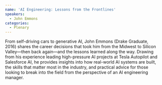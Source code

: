 ```yaml
---
name: 'AI Engineering: Lessons from the Frontlines'
speakers:
  - John Emmons
categories:
  - Plenary
---
```


From self-driving cars to generative AI, John Emmons (Drake Graduate, 2016) shares the career decisions that took him from the Midwest to Silicon Valley—then back again—and the lessons learned along the way. Drawing from his experience leading high-pressure AI projects at Tesla Autopilot and Salesforce AI, he provides insights into how real-world AI systems are built, the skills that matter most in the industry, and practical advice for those looking to break into the field from the perspective of an AI engineering manager.